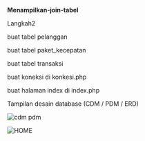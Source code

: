 


**Menampilkan-join-tabel**

Langkah2

buat tabel pelanggan

buat tabel paket_kecepatan

buat tabel transaksi

buat koneksi di konkesi.php

buat halaman index di index.php

Tampilan desain database (CDM / PDM / ERD)


![cdm pdm](https://user-images.githubusercontent.com/47032718/118927975-ca812580-b96c-11eb-8169-7f979b2a06fa.JPG)


![HOME](https://user-images.githubusercontent.com/47032718/118927992-cfde7000-b96c-11eb-9bf9-3c72cf136144.JPG)
